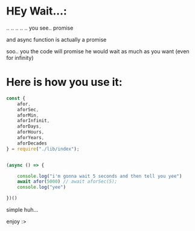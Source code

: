 # HEy Wait...:
..
..
..
..
..
you see.. promise

and async function is actually a promise

soo.. you the code will promise he would wait as much as you want (even for infinity)



# Here is how you use it:

```ts
const {
    afor,
    aforSec,
    aforMin,
    aforInfinit,
    aforDays,
    aforHours,
    aforYears,
    aforDecades
} = require("./lib/index");


(async () => {

    console.log("i'm gonna wait 5 seconds and then tell you yee")
    await afor(5000) // await aforSec(5);
    console.log("yee")

})()
```


simple huh...

enjoy :>